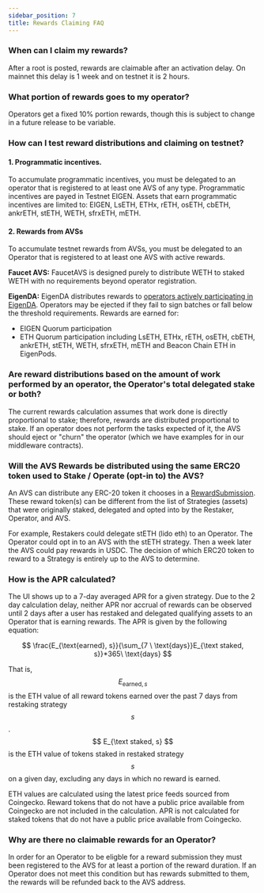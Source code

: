 ```yaml
---
sidebar_position: 7
title: Rewards Claiming FAQ
---
```




### When can I claim my rewards?

After a root is posted, rewards are claimable after an activation delay. On mainnet this delay is 1 week and on testnet it is 2 hours.

### What portion of rewards goes to my operator?

Operators get a fixed 10% portion rewards, though this is subject to change in a future release to be variable.

### How can I test reward distributions and claiming on testnet?

#### 1. Programmatic incentives.
To accumulate programmatic incentives, you must be delegated to an operator that is registered to at least one AVS of any type. Programmatic incentives are payed in Testnet EIGEN. Assets that earn programmatic incentives are limited to: EIGEN, LsETH, ETHx, rETH, osETH, cbETH, ankrETH, stETH, WETH, sfrxETH, mETH.

#### 2. Rewards from AVSs
To accumulate testnet rewards from AVSs, you must be delegated to an Operator that is registered to at least one AVS with active rewards.

**Faucet AVS:**
FaucetAVS is designed purely to distribute WETH to staked WETH with no requirements beyond operator registration.

**EigenDA:**
EigenDA distributes rewards to [operators actively participating in EigenDA](https://docs.eigenda.xyz/operator-guides/requirements/). Operators may be ejected if they fail to sign batches or fall below the threshold requirements. Rewards are earned for:
- EIGEN Quorum participation
- ETH Quorum participation including LsETH, ETHx, rETH, osETH, cbETH, ankrETH, stETH, WETH, sfrxETH, mETH and Beacon Chain ETH in EigenPods.


### Are reward distributions based on the amount of work performed by an operator, the Operator's total delegated stake or both?

The current rewards calculation assumes that work done is directly proportional to stake; therefore, rewards are distributed proportional to stake. If an operator does not perform the tasks expected of it, the AVS should eject or "churn" the operator (which we have examples for in our middleware contracts).

### Will the AVS Rewards be distributed using the same ERC20 token used to Stake / Operate (opt-in to) the AVS?

An AVS can distribute any ERC-20 token it chooses in a [RewardSubmission](https://github.com/Layr-Labs/eigenlayer-contracts/blob/main/docs/core/RewardsCoordinator.md#createavsrewardssubmission). These reward token(s) can be different from the list of Strategies (assets) that were originally staked, delegated and opted into by the Restaker, Operator, and AVS.

For example, Restakers could delegate stETH (lido eth) to an Operator. The Operator could opt in to an AVS with the stETH strategy. Then a week later the AVS could pay rewards in USDC. The decision of which ERC20 token to reward to a Strategy is entirely up to the AVS to determine.

### How is the APR calculated?

The UI shows up to a 7-day averaged APR for a given strategy. Due to the 2 day calculation delay, neither APR nor accrual of rewards can be observed until 2 days after a user has restaked and delegated qualifying assets to an Operator that is earning rewards. The APR is given by the following equation:

$$
\frac{E_{\text{earned}, s}}{\sum_{7 \ \text{days}}E_{\text staked, s}}*365\ \text{days}
$$

That is, $$ E_{\text{earned}, s} $$ is the ETH value of all reward tokens earned over the past 7 days from restaking strategy $$ s $$. 
$$ E_{\text staked, s} $$ is the ETH value of tokens staked in restaked strategy $$ s $$ on a given day, excluding any days in which no reward is earned.

ETH values are calculated using the latest price feeds sourced from Coingecko. Reward tokens that do not have a public price available from Coingecko are not included in the calculation. APR is not calculated for staked tokens that do not have a public price available from Coingecko.

### Why are there no claimable rewards for an Operator?

In order for an Operator to be eligble for a reward submission they must been registered to the AVS for at least a portion of the reward duration. If an Operator does not meet this condition but has rewards submitted to them, the rewards will be refunded back to the AVS address.